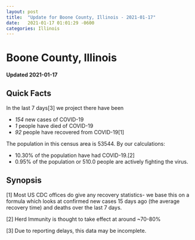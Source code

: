```yaml
---
layout: post
title:  "Update for Boone County, Illinois - 2021-01-17"
date:   2021-01-17 01:01:29 -0600
categories: Illinois
---
```


# Boone County, Illinois
#### Updated 2021-01-17

## Quick Facts

In the last 7 days[3] we project there have been
- *154* new cases of COVID-19
- *1* people have died of COVID-19
- *92* people have recovered from COVID-19[1]

The population in this census area is 53544. By our calculations:
- 10.30% of the population have had COVID-19.[2]
- 0.95% of the population or 510.0 people are actively fighting the virus.

## Synopsis




[1] Most US CDC offices do give any recovery statistics- we base this on a formula which looks at confirmed new cases
15 days ago (the average recovery time) and deaths over the last 7 days.

[2] Herd Immunity is thought to take effect at around ~70-80%

[3] Due to reporting delays, this data may be incomplete.
 
    